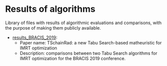 # Results of algorithms
Library of files with results of algorithmic evaluations and comparisons, with the purpose of making them publicly available.

- [results_BRACIS_2019](https://github.com/luistertulino/results_algorithms/blob/master/results_BRACIS_2019.zip):
    - Paper name: TSchainRad: a new Tabu Search-based matheuristic for IMRT optimization
    - Description: comparisons between two Tabu Search algorithms for IMRT optimization for the BRACIS 2019 conference.
